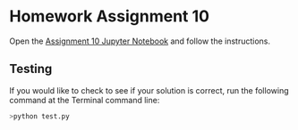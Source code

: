 # Homework Assignment 10


Open the [Assignment 10 Jupyter Notebook](assignment10.ipynb) and follow the instructions.

## Testing

If you would like to check to see if your solution is correct, run the following command at the Terminal command line:

```bash
>python test.py
```
